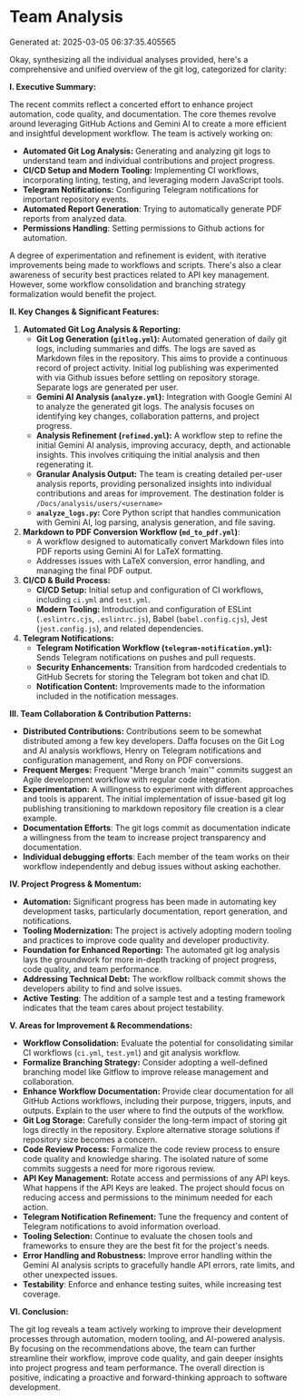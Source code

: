 # Team Analysis
Generated at: 2025-03-05 06:37:35.405565

Okay, synthesizing all the individual analyses provided, here's a comprehensive and unified overview of the git log, categorized for clarity:

**I. Executive Summary:**

The recent commits reflect a concerted effort to enhance project automation, code quality, and documentation.  The core themes revolve around leveraging GitHub Actions and Gemini AI to create a more efficient and insightful development workflow. The team is actively working on:

*   **Automated Git Log Analysis:** Generating and analyzing git logs to understand team and individual contributions and project progress.
*   **CI/CD Setup and Modern Tooling:** Implementing CI workflows, incorporating linting, testing, and leveraging modern JavaScript tools.
*   **Telegram Notifications:** Configuring Telegram notifications for important repository events.
*   **Automated Report Generation**: Trying to automatically generate PDF reports from analyzed data.
*  **Permissions Handling**: Setting permissions to Github actions for automation.

A degree of experimentation and refinement is evident, with iterative improvements being made to workflows and scripts.  There's also a clear awareness of security best practices related to API key management.  However, some workflow consolidation and branching strategy formalization would benefit the project.

**II. Key Changes & Significant Features:**

1.  **Automated Git Log Analysis & Reporting:**
    *   **Git Log Generation (`gitlog.yml`):** Automated generation of daily git logs, including summaries and diffs.  The logs are saved as Markdown files in the repository.  This aims to provide a continuous record of project activity. Initial log publishing was experimented with via Github issues before settling on repository storage. Separate logs are generated per user.
    *   **Gemini AI Analysis (`analyze.yml`):** Integration with Google Gemini AI to analyze the generated git logs. The analysis focuses on identifying key changes, collaboration patterns, and project progress.
    *   **Analysis Refinement (`refined.yml`):**  A workflow step to refine the initial Gemini AI analysis, improving accuracy, depth, and actionable insights.  This involves critiquing the initial analysis and then regenerating it.
    *   **Granular Analysis Output:**  The team is creating detailed per-user analysis reports, providing personalized insights into individual contributions and areas for improvement. The destination folder is `/Docs/analysis/users/<username>`
    *   **`analyze_logs.py`:** Core Python script that handles communication with Gemini AI, log parsing, analysis generation, and file saving.
2. **Markdown to PDF Conversion Workflow (`md_to_pdf.yml`)**:
    *   A workflow designed to automatically convert Markdown files into PDF reports using Gemini AI for LaTeX formatting.
    *   Addresses issues with LaTeX conversion, error handling, and managing the final PDF output.
3.  **CI/CD & Build Process:**
    *   **CI/CD Setup:** Initial setup and configuration of CI workflows, including `ci.yml` and `test.yml`.
    *   **Modern Tooling:** Introduction and configuration of ESLint (`.eslintrc.cjs`, `.eslintrc.js`), Babel (`babel.config.cjs`), Jest (`jest.config.js`), and related dependencies.
4.  **Telegram Notifications:**
    *   **Telegram Notification Workflow (`telegram-notification.yml`):**  Sends Telegram notifications on pushes and pull requests.
    *   **Security Enhancements:**  Transition from hardcoded credentials to GitHub Secrets for storing the Telegram bot token and chat ID.
    *   **Notification Content:** Improvements made to the information included in the notification messages.

**III. Team Collaboration & Contribution Patterns:**

*   **Distributed Contributions:** Contributions seem to be somewhat distributed among a few key developers. Daffa focuses on the Git Log and AI analysis workflows, Henry on Telegram notifications and configuration management, and Rony on PDF conversions.
*   **Frequent Merges:** Frequent "Merge branch 'main'" commits suggest an Agile development workflow with regular code integration.
*   **Experimentation:** A willingness to experiment with different approaches and tools is apparent. The initial implementation of issue-based git log publishing transitioning to markdown repository file creation is a clear example.
*  **Documentation Efforts**: The git logs commit as documentation indicate a willingness from the team to increase project transparency and documentation.
*  **Individual debugging efforts**: Each member of the team works on their workflow independently and debug issues without asking eachother.

**IV. Project Progress & Momentum:**

*   **Automation:** Significant progress has been made in automating key development tasks, particularly documentation, report generation, and notifications.
*   **Tooling Modernization:** The project is actively adopting modern tooling and practices to improve code quality and developer productivity.
*   **Foundation for Enhanced Reporting:** The automated git log analysis lays the groundwork for more in-depth tracking of project progress, code quality, and team performance.
*  **Addressing Technical Debt:** The workflow rollback commit shows the developers ability to find and solve issues.
*  **Active Testing**: The addition of a sample test and a testing framework indicates that the team cares about project testability.

**V. Areas for Improvement & Recommendations:**

*   **Workflow Consolidation:** Evaluate the potential for consolidating similar CI workflows (`ci.yml`, `test.yml`) and git analysis workflow.
*   **Formalize Branching Strategy:** Consider adopting a well-defined branching model like Gitflow to improve release management and collaboration.
*   **Enhance Workflow Documentation:** Provide clear documentation for all GitHub Actions workflows, including their purpose, triggers, inputs, and outputs. Explain to the user where to find the outputs of the workflow.
*   **Git Log Storage:** Carefully consider the long-term impact of storing git logs directly in the repository. Explore alternative storage solutions if repository size becomes a concern.
*   **Code Review Process:** Formalize the code review process to ensure code quality and knowledge sharing. The isolated nature of some commits suggests a need for more rigorous review.
*   **API Key Management:** Rotate access and permissions of any API keys. What happens if the API Keys are leaked. The project should focus on reducing access and permissions to the minimum needed for each action.
*   **Telegram Notification Refinement:** Tune the frequency and content of Telegram notifications to avoid information overload.
*   **Tooling Selection:** Continue to evaluate the chosen tools and frameworks to ensure they are the best fit for the project's needs.
*   **Error Handling and Robustness:** Improve error handling within the Gemini AI analysis scripts to gracefully handle API errors, rate limits, and other unexpected issues.
* **Testability**: Enforce and enhance testing suites, while increasing test coverage.

**VI. Conclusion:**

The git log reveals a team actively working to improve their development processes through automation, modern tooling, and AI-powered analysis.  By focusing on the recommendations above, the team can further streamline their workflow, improve code quality, and gain deeper insights into project progress and team performance. The overall direction is positive, indicating a proactive and forward-thinking approach to software development.
